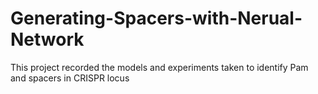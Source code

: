 # Generating-Spacers-with-Nerual-Network
This project recorded the models and experiments taken to identify Pam and spacers in CRISPR locus
